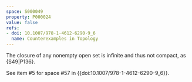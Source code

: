 ```yaml
---
space: S000049
property: P000024
value: false
refs:
- doi: 10.1007/978-1-4612-6290-9_6
  name: Counterexamples in Topology
---
```


The closure of any nonempty open set is infinite and thus not compact, as {S49|P136}.

See item #5 for space #57 in {{doi:10.1007/978-1-4612-6290-9_6}}.
